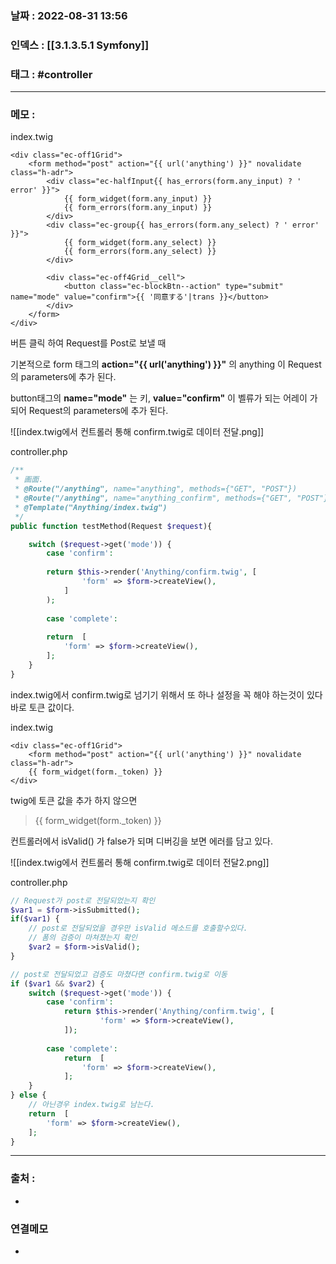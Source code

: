### 날짜 :  2022-08-31 13:56

### 인덱스 : [[3.1.3.5.1 Symfony]]

### 태그 : #controller 

----

### 메모 :

index.twig
```twig
<div class="ec-off1Grid">
	<form method="post" action="{{ url('anything') }}" novalidate class="h-adr">
		<div class="ec-halfInput{{ has_errors(form.any_input) ? ' error' }}">
			{{ form_widget(form.any_input) }}
			{{ form_errors(form.any_input) }}
		</div>
		<div class="ec-group{{ has_errors(form.any_select) ? ' error' }}">
			{{ form_widget(form.any_select) }}
			{{ form_errors(form.any_select) }}
		</div>
		
		<div class="ec-off4Grid__cell">
			<button class="ec-blockBtn--action" type="submit" name="mode" value="confirm">{{ '同意する'|trans }}</button>
		</div>
	</form>
</div>
```

버튼 클릭 하여 Request를 Post로 보낼 때

기본적으로 form 태그의 __action="{{ url('anything') }}"__ 의 anything 이 
Request의 parameters에 추가 된다.

button태그의 __name="mode"__ 는 키,  __value="confirm"__  이 벨류가 되는 어레이 가 되어 Request의 parameters에 추가 된다.

![[index.twig에서 컨트롤러 통해 confirm.twig로 데이터 전달.png]]

controller.php
```php
/**
 * 画面.
 * @Route("/anything", name="anything", methods={"GET", "POST"})
 * @Route("/anything", name="anything_confirm", methods={"GET", "POST"})
 * @Template("Anything/index.twig")
 */
public function testMethod(Request $request){

	switch ($request->get('mode')) {
		case 'confirm':
	
	    return $this->render('Anything/confirm.twig', [
	            'form' => $form->createView(),
	        ]
	    );
	
		case 'complete':
	
		return  [
	        'form' => $form->createView(),
	    ];
	}
}
```

index.twig에서 confirm.twig로 넘기기 위해서
또 하나 설정을 꼭 해야 하는것이 있다
바로 토큰 값이다.

index.twig
```twig
<div class="ec-off1Grid">
	<form method="post" action="{{ url('anything') }}" novalidate class="h-adr">
	{{ form_widget(form._token) }}
</div>
```


twig에 토큰 값을 추가 하지 않으면 
>{{ form_widget(form._token) }}

컨트롤러에서 isValid() 가 false가 되며 디버깅을 보면 에러를 담고 있다.

![[index.twig에서 컨트롤러 통해 confirm.twig로 데이터 전달2.png]]

controller.php
```php
// Request가 post로 전달되었는지 확인
$var1 = $form->isSubmitted();
if($var1) {
	// post로 전달되었을 경우만 isValid 메소드를 호출할수있다. 
	// 폼의 검증이 마쳐졌는지 확인
	$var2 = $form->isValid();
}

// post로 전달되었고 검증도 마쳤다면 confirm.twig로 이동
if ($var1 && $var2) {
	switch ($request->get('mode')) {
		case 'confirm':
	        return $this->render('Anything/confirm.twig', [
	                'form' => $form->createView(),
	        ]);
	
	    case 'complete':
	        return  [
	            'form' => $form->createView(),
	        ];
    }
} else {
	// 아닌경우 index.twig로 남는다.
	return  [
		'form' => $form->createView(),
	];
}
```

----
### 출처 :
-


### 연결메모
-








